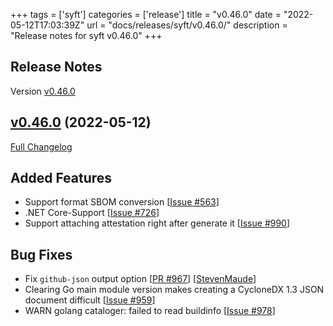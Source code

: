 +++
tags = ['syft']
categories = ['release']
title = "v0.46.0"
date = "2022-05-12T17:03:39Z"
url = "docs/releases/syft/v0.46.0/"
description = "Release notes for syft v0.46.0"
+++

## Release Notes

Version [v0.46.0](https://github.com/anchore/syft/releases/tag/v0.46.0)

## [v0.46.0](https://github.com/anchore/syft/tree/v0.46.0) (2022-05-12)

[Full Changelog](https://github.com/anchore/syft/compare/v0.45.1...v0.46.0)

## Added Features

- Support format SBOM conversion [[Issue #563](https://github.com/anchore/syft/issues/563)]
- .NET Core-Support [[Issue #726](https://github.com/anchore/syft/issues/726)]
- Support attaching attestation right after generate it [[Issue #990](https://github.com/anchore/syft/issues/990)]

## Bug Fixes

- Fix `github-json` output option [[PR #967](https://github.com/anchore/syft/pull/967)] [[StevenMaude](https://github.com/StevenMaude)]
- Clearing Go main module version makes creating a CycloneDX 1.3 JSON document difficult [[Issue #959](https://github.com/anchore/syft/issues/959)]
- WARN golang cataloger: failed to read buildinfo [[Issue #978](https://github.com/anchore/syft/issues/978)]
